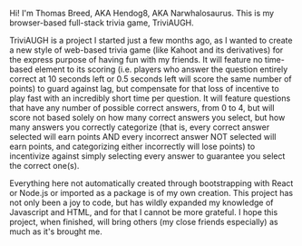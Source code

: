Hi! I'm Thomas Breed, AKA Hendog8, AKA Narwhalosaurus. This is my browser-based full-stack trivia game, TriviAUGH.

TriviAUGH is a project I started just a few months ago, as I wanted to create a new style of web-based trivia game 
(like Kahoot and its derivatives) for the express purpose of having fun with my friends. It will feature no time-based 
element to its scoring (i.e. players who answer the question entirely correct at 10 seconds left or 0.5 seconds left will 
score the same number of points) to guard against lag, but compensate for that loss of incentive to play fast with an 
incredibly short time per question. It will feature questions that have any number of possible correct answers, from 0 
to 4, but will score not based solely on how many correct answers you select, but how many answers you correctly categorize 
(that is, every correct answer selected will earn points AND every incorrect answer NOT selected will earn points, and categorizing 
either incorrectly will lose points) to incentivize against simply selecting every answer to guarantee you select the correct one(s).

Everything here not automatically created through bootstrapping with React or Node.js or imported as a package is of my own creation.
This project has not only been a joy to code, but has wildly expanded my knowledge of Javascript and HTML, and for that 
I cannot be more grateful. I hope this project, when finished, will bring others (my close friends especially) as much 
as it's brought me.
